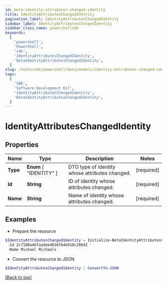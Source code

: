 ```yaml
---
id: beta-identity-attributes-changed-identity
title: IdentityAttributesChangedIdentity
pagination_label: IdentityAttributesChangedIdentity
sidebar_label: IdentityAttributesChangedIdentity
sidebar_class_name: powershellsdk
keywords:
  [
    'powershell',
    'PowerShell',
    'sdk',
    'IdentityAttributesChangedIdentity',
    'BetaIdentityAttributesChangedIdentity',
  ]
slug: /tools/sdk/powershell/beta/models/identity-attributes-changed-identity
tags:
  [
    'SDK',
    'Software Development Kit',
    'IdentityAttributesChangedIdentity',
    'BetaIdentityAttributesChangedIdentity',
  ]
---
```


# IdentityAttributesChangedIdentity

## Properties

| Name | Type | Description | Notes |
| --- | --- | --- | --- |
| **Type** | **Enum** [ "IDENTITY" ] | DTO type of identity whose attributes changed. | [required] |
| **Id** | **String** | ID of identity whose attributes changed. | [required] |
| **Name** | **String** | Name of identity whose attributes changed. | [required] |

## Examples

- Prepare the resource

```powershell
$IdentityAttributesChangedIdentity = Initialize-BetaIdentityAttributesChangedIdentity  -Type IDENTITY `
 -Id 2c7180a46faadee4016fb4e018c20642 `
 -Name Michael Michaels
```

- Convert the resource to JSON

```powershell
$IdentityAttributesChangedIdentity | ConvertTo-JSON
```

[[Back to top]](#)
